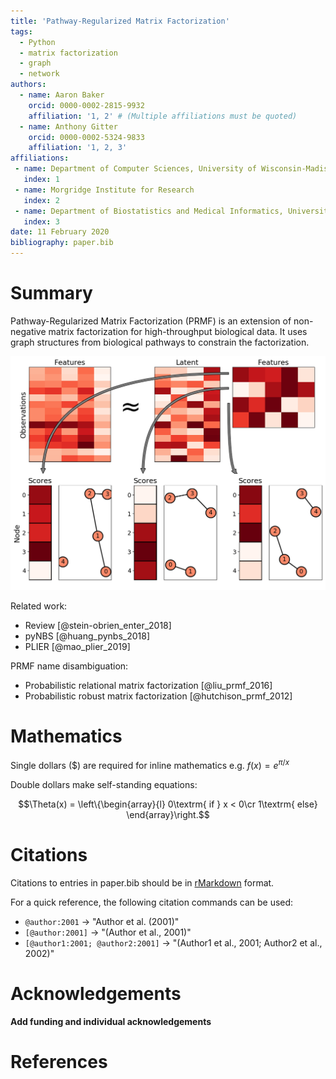 ```yaml
---
title: 'Pathway-Regularized Matrix Factorization'
tags:
  - Python
  - matrix factorization
  - graph
  - network
authors:
  - name: Aaron Baker
    orcid: 0000-0002-2815-9932
    affiliation: '1, 2' # (Multiple affiliations must be quoted)
  - name: Anthony Gitter
    orcid: 0000-0002-5324-9833
    affiliation: '1, 2, 3'
affiliations:
 - name: Department of Computer Sciences, University of Wisconsin-Madison
   index: 1
 - name: Morgridge Institute for Research
   index: 2
 - name: Department of Biostatistics and Medical Informatics, University of Wisconsin-Madison
   index: 3
date: 11 February 2020
bibliography: paper.bib
---
```


# Summary

Pathway-Regularized Matrix Factorization (PRMF) is an extension of non-negative matrix factorization for high-throughput biological data.
It uses graph structures from biological pathways to constrain the factorization.

![Pathway-Regularized Matrix Factorization overview.](overview.png)

Related work:
- Review [@stein-obrien_enter_2018]
- pyNBS [@huang_pynbs_2018]
- PLIER [@mao_plier_2019]

PRMF name disambiguation:
- Probabilistic relational matrix factorization [@liu_prmf_2016]
- Probabilistic robust matrix factorization [@hutchison_prmf_2012]

# Mathematics

Single dollars ($) are required for inline mathematics e.g. $f(x) = e^{\pi/x}$

Double dollars make self-standing equations:

$$\Theta(x) = \left\{\begin{array}{l}
0\textrm{ if } x < 0\cr
1\textrm{ else}
\end{array}\right.$$


# Citations

Citations to entries in paper.bib should be in
[rMarkdown](http://rmarkdown.rstudio.com/authoring_bibliographies_and_citations.html)
format.

For a quick reference, the following citation commands can be used:
- `@author:2001`  ->  "Author et al. (2001)"
- `[@author:2001]` -> "(Author et al., 2001)"
- `[@author1:2001; @author2:2001]` -> "(Author1 et al., 2001; Author2 et al., 2002)"

# Acknowledgements

**Add funding and individual acknowledgements**

# References
